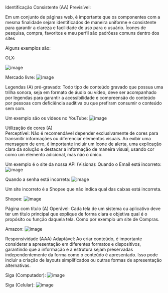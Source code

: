 Identificação Consistente (AA) 
Previsível:

Em um conjunto de páginas web, é importante que os componentes com a mesma finalidade sejam identificados de maneira uniforme e consistente para garantir a clareza e facilidade de uso para o usuário.
Ícones de pesquisa, compra, favoritos e meu perfil são padrõess comuns dentro dos sites

Alguns exemplos são:

OLX:

![image](https://github.com/italobonilha/Bertoti/assets/102553782/acf1dce7-39a9-4882-a2bb-c8af533efc19)

 
Mercado livre:
![image](https://github.com/italobonilha/Bertoti/assets/102553782/01406aac-c099-46a5-9013-ad616e48cbf5)






Legendas (A)
pré-gravado:
Todo tipo de conteúdo gravado que possua uma trilha sonora, seja em formato de áudio ou vídeo, deve ser acompanhado por legendas para garantir a acessibilidade e compreensão do conteúdo por pessoas com deficiência auditiva ou que prefiram consumir o conteúdo sem som.


Um exemplo são os videos no YouTube:
  ![image](https://github.com/italobonilha/Bertoti/assets/102553782/d986c24e-b706-4478-b6b4-ed7a08c9fa06)





Utilização de cores (A)  
Perceptível:
Não é recomendável depender exclusivamente de cores para transmitir informações ou diferenciar elementos visuais. Ao exibir uma mensagem de erro, é importante incluir um ícone de alerta, uma explicação clara da solução e destacar a informação de maneira visual, usando cor como um elemento adicional, mas não o único.

Um exemplo é o site da nossa API (Visiona):
Quando o Email está incorreto:
 ![image](https://github.com/italobonilha/Bertoti/assets/102553782/b2cc4209-0942-4b54-88b4-b6c878079140)

Quando a senha está incorreta:
 ![image](https://github.com/italobonilha/Bertoti/assets/102553782/ffc4d203-14b9-48f1-8a64-9222c914872f)


Um site incorreto é a Shopee que não indica qual das caixas está incorreta.

Shopee:
![image](https://github.com/italobonilha/Bertoti/assets/102553782/f8d56f9b-09d9-4af2-824b-18309e97975b)

 

Página com título (A)
Operável:
Cada tela de um sistema ou aplicativo deve ter um título principal que explique de forma clara e objetiva qual é o propósito ou função daquela tela.
Como por exemplo um site de Compras.

Amazon:
![image](https://github.com/italobonilha/Bertoti/assets/102553782/e0ba3cf4-d7a2-4bef-b356-ee24960281c7)


Responsividade  (AAA)
Adaptável:
Ao criar conteúdo, é importante considerar a apresentação em diferentes formatos e dispositivos, garantindo que a informação e a estrutura sejam preservadas independentemente da forma como o conteúdo é apresentado. Isso pode incluir a criação de layouts simplificados ou outras formas de apresentação alternativas.

Siga (Computador):
![image](https://github.com/italobonilha/Bertoti/assets/102553782/f6c7fcbd-8911-4404-94d5-cc39b326cd6f)

 
Siga (Celular):
![image](https://github.com/italobonilha/Bertoti/assets/102553782/3216f765-baab-44b3-9ccf-616475400f70)

 
